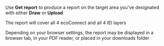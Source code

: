 Use **Get report** to produce a report on the target area you've designated
with either **Draw** or **Upload** 

The report will cover all 4 ecoConnect and all 4 IEI layers

Depending on your browser settings, the report may be displayed in a browser tab, 
in your PDF reader, or placed in your downloads folder